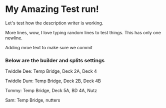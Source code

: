 # My Amazing Test run!

Let's test how the description writer is working. 

More lines, wow, I love typing random lines to test things.
This has only one newline.

Adding mroe text to make sure we commit

### Below are the builder and splits settings

Twiddle Dee: Temp Bridge, Deck 2A, Deck 4

Twiddle Dum: Temp Bridge, Deck 2B, Deck 4B

Tommy: Temp Bridge, Deck 5A, BD 4A, Nutz

Sam: Temp Bridge, nutters

